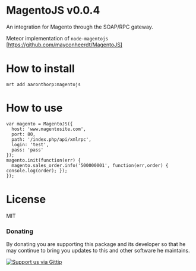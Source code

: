 MagentoJS v0.0.4
================

An integration for Magento through the SOAP/RPC gateway. 

Meteor implementation of `node-magentojs` [https://github.com/mayconheerdt/MagentoJS]

How to install
==============

`mrt add aaronthorp:magentojs`

How to use
==========

```
var magento = MagentoJS({
  host: 'www.magentosite.com',
  port: 80,
  path: '/index.php/api/xmlrpc',
  login: 'test',
  pass: 'pass'
});
magento.init(function(err) {
  magento.sales_order.info('500000001', function(err,order) { console.log(order); });
});
```

License
=======

MIT

### Donating
By donating you are supporting this package and its developer so that he may continue to bring you updates to this and other software he maintains.

[![Support us via Gittip][gittip-badge]][aaronthorp]

[gittip-badge]: https://raw.github.com/twolfson/gittip-badge/0.1.0/dist/gittip.png
[aaronthorp]: https://www.gittip.com/aaronthorp/
